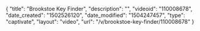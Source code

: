 {
    "title": "Brookstoe Key Finder",
    "description": "",
    "videoid": "110008678",
    "date_created": "1502526120",
    "date_modified": "1504247457",
    "type": "captivate",
    "layout": "video",
    "url": "\/v\/brookstoe-key-finder\/110008678"
}